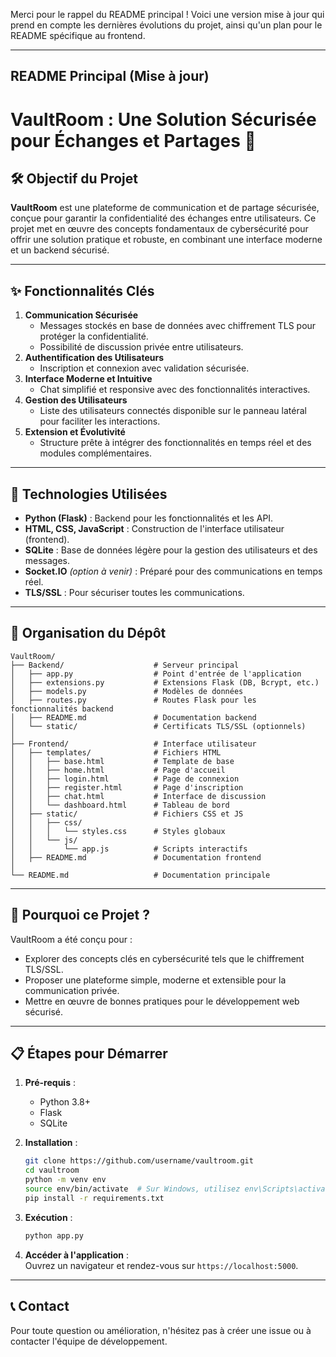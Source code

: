 Merci pour le rappel du README principal ! Voici une version mise à jour qui prend en compte les dernières évolutions du projet, ainsi qu'un plan pour le README spécifique au frontend.  

---

## README Principal (Mise à jour)  

# VaultRoom : Une Solution Sécurisée pour Échanges et Partages 🔐  

## 🛠️ Objectif du Projet  
**VaultRoom** est une plateforme de communication et de partage sécurisée, conçue pour garantir la confidentialité des échanges entre utilisateurs. Ce projet met en œuvre des concepts fondamentaux de cybersécurité pour offrir une solution pratique et robuste, en combinant une interface moderne et un backend sécurisé.  

---

## ✨ Fonctionnalités Clés  

1. **Communication Sécurisée**  
   - Messages stockés en base de données avec chiffrement TLS pour protéger la confidentialité.  
   - Possibilité de discussion privée entre utilisateurs.  
2. **Authentification des Utilisateurs**  
   - Inscription et connexion avec validation sécurisée.  
3. **Interface Moderne et Intuitive**  
   - Chat simplifié et responsive avec des fonctionnalités interactives.  
4. **Gestion des Utilisateurs**  
   - Liste des utilisateurs connectés disponible sur le panneau latéral pour faciliter les interactions.  
5. **Extension et Évolutivité**  
   - Structure prête à intégrer des fonctionnalités en temps réel et des modules complémentaires.  

---

## 🌟 Technologies Utilisées  

- **Python (Flask)** : Backend pour les fonctionnalités et les API.  
- **HTML, CSS, JavaScript** : Construction de l'interface utilisateur (frontend).  
- **SQLite** : Base de données légère pour la gestion des utilisateurs et des messages.  
- **Socket.IO** *(option à venir)* : Préparé pour des communications en temps réel.  
- **TLS/SSL** : Pour sécuriser toutes les communications.  

---

## 📂 Organisation du Dépôt  

```plaintext
VaultRoom/
├── Backend/                    # Serveur principal
│   ├── app.py                  # Point d'entrée de l'application
│   ├── extensions.py           # Extensions Flask (DB, Bcrypt, etc.)
│   ├── models.py               # Modèles de données
│   ├── routes.py               # Routes Flask pour les fonctionnalités backend
│   ├── README.md               # Documentation backend
│   └── static/                 # Certificats TLS/SSL (optionnels)
│
├── Frontend/                   # Interface utilisateur
│   ├── templates/              # Fichiers HTML
│   │   ├── base.html           # Template de base
│   │   ├── home.html           # Page d'accueil
│   │   ├── login.html          # Page de connexion
│   │   ├── register.html       # Page d'inscription
│   │   ├── chat.html           # Interface de discussion
│   │   └── dashboard.html      # Tableau de bord
│   ├── static/                 # Fichiers CSS et JS
│   │   ├── css/
│   │   │   └── styles.css      # Styles globaux
│   │   └── js/
│   │       └── app.js          # Scripts interactifs
│   ├── README.md               # Documentation frontend
│
└── README.md                   # Documentation principale
```  

---

## 🚀 Pourquoi ce Projet ?  

VaultRoom a été conçu pour :  
- Explorer des concepts clés en cybersécurité tels que le chiffrement TLS/SSL.  
- Proposer une plateforme simple, moderne et extensible pour la communication privée.  
- Mettre en œuvre de bonnes pratiques pour le développement web sécurisé.  

---

## 📋 Étapes pour Démarrer  

1. **Pré-requis** :  
   - Python 3.8+  
   - Flask  
   - SQLite  

2. **Installation** :  
   ```bash
   git clone https://github.com/username/vaultroom.git
   cd vaultroom
   python -m venv env
   source env/bin/activate  # Sur Windows, utilisez env\Scripts\activate
   pip install -r requirements.txt
   ```

3. **Exécution** :  
   ```bash
   python app.py
   ```

4. **Accéder à l'application** :  
   Ouvrez un navigateur et rendez-vous sur `https://localhost:5000`.  

---

## 📞 Contact  

Pour toute question ou amélioration, n'hésitez pas à créer une issue ou à contacter l'équipe de développement.  
